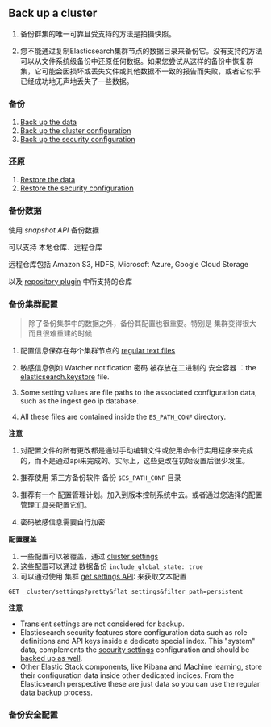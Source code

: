 ## Back up a cluster

1. 备份群集的唯一可靠且受支持的方法是拍摄快照。

2. 您不能通过复制Elasticsearch集群节点的数据目录来备份它。没有支持的方法可以从文件系统级备份中还原任何数据。如果您尝试从这样的备份中恢复群集，它可能会因损坏或丢失文件或其他数据不一致的报告而失败，或者它似乎已经成功地无声地丢失了一些数据。



### **备份**

1. [Back up the data](https://www.elastic.co/guide/en/elasticsearch/reference/7.13/backup-cluster-data.html)
2. [Back up the cluster configuration](https://www.elastic.co/guide/en/elasticsearch/reference/7.13/backup-cluster-configuration.html)
3. [Back up the security configuration](https://www.elastic.co/guide/en/elasticsearch/reference/7.13/security-backup.html)

### 还原

1. [Restore the data](https://www.elastic.co/guide/en/elasticsearch/reference/7.13/restore-cluster-data.html)
2. [Restore the security configuration](https://www.elastic.co/guide/en/elasticsearch/reference/7.13/restore-security-configuration.html)







### 备份数据

使用 *snapshot API*  备份数据

可以支持 本地仓库、远程仓库

远程仓库包括 Amazon S3, HDFS, Microsoft Azure, Google Cloud Storage 

以及 [repository plugin](https://www.elastic.co/guide/en/elasticsearch/plugins/7.13/repository.html)  中所支持的仓库





### 备份集群配置

> 除了备份集群中的数据之外，备份其配置也很重要。特别是 集群变得很大 而且很难重建的时候

1. 配置信息保存在每个集群节点的  [regular text files](https://www.elastic.co/guide/en/elasticsearch/reference/7.13/settings.html#config-files-location)  

2. 敏感信息例如 Watcher notification 密码 被存放在二进制的 安全容器 ：the [elasticsearch.keystore](https://www.elastic.co/guide/en/elasticsearch/reference/7.13/secure-settings.html) file.

3. Some setting values are file paths to the associated configuration data, such as the ingest geo ip database. 
4. All these files are contained inside the `ES_PATH_CONF` directory.

**注意**

1. 对配置文件的所有更改都是通过手动编辑文件或使用命令行实用程序来完成的，而不是通过api来完成的。实际上，这些更改在初始设置后很少发生。

2. 推荐使用 第三方备份软件 备份 `$ES_PATH_CONF` 目录 

3. 推荐有一个 配置管理计划。加入到版本控制系统中去。或者通过您选择的配置管理工具来配置它们。
4. 密码敏感信息需要自行加密



**配置覆盖**

1. 一些配置可以被覆盖，通过  [cluster settings](https://www.elastic.co/guide/en/elasticsearch/reference/7.13/cluster-update-settings.html)
2. 这些配置可以通过 数据备份  `include_global_state: true` 
3. 可以通过使用 集群 [get settings API](https://www.elastic.co/guide/en/elasticsearch/reference/7.13/cluster-get-settings.html): 来获取文本配置

```
GET _cluster/settings?pretty&flat_settings&filter_path=persistent
```



**注意**

- Transient settings are not considered for backup.
- Elasticsearch security features store configuration data such as role definitions and API keys inside a dedicate special index. This "system" data, complements the [security settings](https://www.elastic.co/guide/en/elasticsearch/reference/7.13/secure-settings.html) configuration and should be [backed up as well](https://www.elastic.co/guide/en/elasticsearch/reference/7.13/security-backup.html#backup-security-index-configuration).
- Other Elastic Stack components, like Kibana and Machine learning, store their configuration data inside other dedicated indices. From the Elasticsearch perspective these are just data so you can use the regular [data backup](https://www.elastic.co/guide/en/elasticsearch/reference/7.13/backup-cluster-data.html) process.





### 备份安全配置

